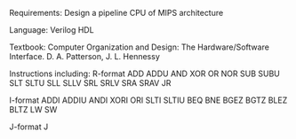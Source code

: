 Requirements: Design a pipeline CPU of MIPS architecture

Language: Verilog HDL

Textbook: Computer Organization and Design: The Hardware/Software Interface. D. A. Patterson, J. L. Hennessy

Instructions including:
R-format
ADD
ADDU
AND
XOR
OR
NOR
SUB
SUBU
SLT
SLTU
SLL
SLLV
SRL
SRLV
SRA
SRAV
JR

I-format
ADDI
ADDIU
ANDI
XORI
ORI
SLTI
SLTIU
BEQ
BNE
BGEZ
BGTZ
BLEZ
BLTZ
LW
SW

J-format
J